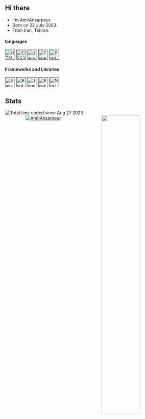 ## Hi there
- I'm AmirAnsarpour.
- Born on 22 July 2003.
- From Iran, Tehran.

#### languages
<div>
 <a href=""><img height="32" width="32" src="https://cdn.jsdelivr.net/gh/devicons/devicon/icons/html5/html5-original.svg" alt="HTML5 icon"/></a>
 <a href=""><img height="32" width="32" src="https://cdn.jsdelivr.net/gh/devicons/devicon/icons/css3/css3-original.svg" alt="CSS3 icon" /></a>
 <a href=""><img height="32" width="32" src="https://cdn.jsdelivr.net/gh/devicons/devicon/icons/javascript/javascript-original.svg" alt="JavaScript icon"/></a>
 <a href=""><img height="32" width="32" src="https://cdn.jsdelivr.net/gh/devicons/devicon/icons/typescript/typescript-original.svg" alt="TypeScript icon"/></a>
 <a href=""><img height="32" width="32" src="https://cdn.jsdelivr.net/gh/devicons/devicon/icons/python/python-original.svg" alt="Python icon" /></a>
</div>
 
#### Frameworks and Libraries
<div>
 <a href=""><img height="32" width="32" src="https://cdn.jsdelivr.net/gh/devicons/devicon/icons/sass/sass-original.svg" alt="Sass icon"/></a>
 <a href=""><img height="32" width="32" src="https://cdn.jsdelivr.net/gh/devicons/devicon/icons/bootstrap/bootstrap-original.svg" alt="Bootstrap icon"/></a>
 <a href=""><img height="32" width="32" src="https://cdn.jsdelivr.net/gh/devicons/devicon/icons/jquery/jquery-original.svg" alt="Jquery icon"/></a>
 <a href=""><img height="32" width="32" src="https://cdn.jsdelivr.net/gh/devicons/devicon/icons/react/react-original.svg" alt="ReactJs icon"/></a>
 <a href=""><img height="32" width="32" src="https://cdn.jsdelivr.net/gh/devicons/devicon/icons/nextjs/nextjs-original.svg" alt="NextJs icon"/></a>
</div>
 
## Stats 
 <img src="https://wakatime.com/badge/user/d5b3cb34-df05-498b-b649-6607e68be4df.svg" alt="Total time coded since Aug 27 2023" />
 <div align="center">
 <a href="https://wakatime.com/@AmirAnsarpour" target="_blank">
   <img width="50%" align="right" src="https://github-readme-stats.vercel.app/api/wakatime?username=AmirAnsarpour&border_radius=5px&border_color=fff&icon_color=58a6ff&show_icons=true&langs_count=10&theme=dark">
 <a/>
 <a href="https://wakatime.com/@AmirAnsarpour" target="_blank">
   <img src="https://github-readme-stats.vercel.app/api?username=AmirAnsarpour&show_icons=true&locale=en&layout=compact&theme=dark" alt="AmirAnsarpour" />
 <a/>
 </div>
